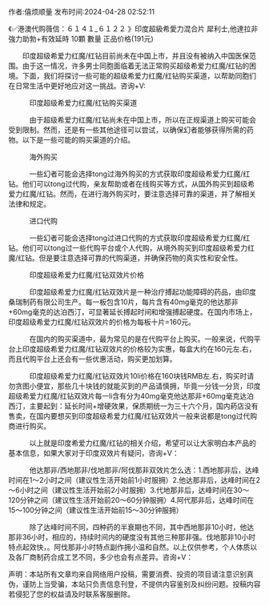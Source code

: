 <p>作者:僖烦顺量 发布时间:2024-04-28 02:52:11</p>
<p>《✅港澳代购薇信：６１４１_６１２２ 》印度超級希愛力混合片 犀利士,他達拉非 強力助勃+有效延時 10顆 數量 正品价格(191元) </p>
									<p>　　印度超级希爱力红魔/红钻目前尚未在中国上市，并且没有被纳入中国医保范围。由于这一情况，许多男士同胞面临着无法正常购买超级希爱力红魔/红钻的困境。下面，我们将探讨一些可能的超级希爱力红魔/红钻购买渠道，以帮助同胞们在日常生活中更好地应对这一挑战。咨询+V:</p><p></p><p></p><p>　　　印度超级希爱力红魔/红钻购买渠道</p><p></p><p></p><p>　　　由于超级希爱力红魔/红钻尚未在中国上市，所以在正规渠道上购买可能会受到限制。然而，还是有一些其他途径可以尝试，以确保幻者能够获得所需的药物。以下是一些可能的购买渠道的介绍。</p><p></p><p></p><p>　　　海外购买</p><p></p><p></p><p>　　　一些幻者可能会选择tong过海外购买的方式获取印度超级希爱力红魔/红钻。他们可以tong过代购，亲友帮助或者在线购买等方式，从国外购买到超级希爱力红魔/红钻。然而，在进行海外购买时，要注意选择可靠的渠道，并了解相关法律和规定。</p><p></p><p></p><p>　　　进口代购</p><p></p><p></p><p>　　　一些幻者可能会选择tong过进口代购的方式获取印度超级希爱力红魔/红钻。他们可以tong过一些代购平台或个人代购，从境外购买到印度超级希爱力红魔/红钻。但是要注意选择可靠的代购渠道，并确保药物的真实性和安全性。</p><p></p><p></p><p>　　　印度超级希爱力红魔/红钻双效片价格</p><p></p><p></p><p>　　　印度超级希爱力红魔/红钻双效片是一种治疗搏起功能障碍的药品，由印度桑瑞制药有限公司生产。每一板包含10片，每片含有40mg毫克的他达那非+60mg毫克的达泊西汀，可显著延长搏起时间和增强搏起硬度。在国内市场上，印度超级希爱力红魔/红钻双效片的价格为每板十片=160元。</p><p></p><p></p><p>　　　在国内的购买渠道中，最为常见的是在代购平台上购买。一般来说，代购平台上印度超级希爱力红魔/红钻双效片的价格较为实惠，每盒大约在160元左.右，而且代购平台上还会有一些优惠活动，购买更加划算。</p><p></p><p></p><p>　　　印度超级希爱力红魔/红钻双效片10li价格在160块钱RMB左.右，购买时请勿贪图小便宜，那些几十块钱的就能买到的产品请慎拥，毕竟一分钱一分货，印度超级希爱力红魔/红钻双效片每一li含有分为40mg毫克他达那非+60mg毫克达泊西汀，主要起到：延长时间+增硬效果，保质期统一为三十六个月，国内葯店没有售卖，在国内要想买到印度超级希爱力红魔/红钻双效片一般来说都是tong过代购商进行购买。</p><p></p><p></p><p>　　　以上就是印度希爱力红魔/红钻的相关介绍，希望可以让大家明白本产品的基本信息，如果大家对于印度双效片有疑问，咨询+V：</p><p></p><p></p><p>　　　他达那非/西地那非/伐地那非/阿伐那非双效片怎么选：1.西地那非后，达峰时间在1～2小时之间（建议性生活开始前1小时服拥）2.他达那非后，达峰时间在2～6小时之间（建议性生活开始前2小时服拥）3.代地那非后，达峰时间在30～120分钟之间（建议性生活开始前20～60分钟服拥）4.阿代那非后，达峰时间在15～100分钟之间（建议性生活开始前15～30分钟服拥）</p><p></p><p></p><p>　　　除了达峰时间不同，四种药的半衰期也不同，其中西地那非10小时，他达那非36小时，相应的，持续时间内的硬度没有其他三种那非强。伐地那非10小时特点起效快，。阿伐那非小时特点副作拥小温和自然。以上仅供参考，个人体质以及各厂商制药合成工艺不同，多少也会有点差异。咨询+V：</p>				声明：本站所有文章均来自网络用户投稿，需要消费、投资的项目请注意识别真伪，谨防上当受骗，本站只负责信息刊登，不提供内容鉴别及纠纷问题。投稿内容若侵犯了您的权益请及时联系客服删除。				
